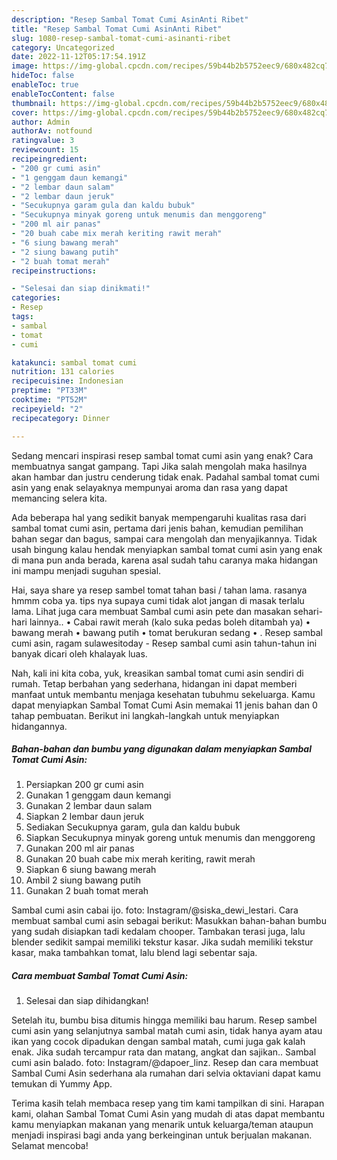 ```yaml
---
description: "Resep Sambal Tomat Cumi AsinAnti Ribet"
title: "Resep Sambal Tomat Cumi AsinAnti Ribet"
slug: 1080-resep-sambal-tomat-cumi-asinanti-ribet
category: Uncategorized
date: 2022-11-12T05:17:54.191Z
image: https://img-global.cpcdn.com/recipes/59b44b2b5752eec9/680x482cq70/sambal-tomat-cumi-asin-foto-resep-utama.jpg
hideToc: false
enableToc: true
enableTocContent: false
thumbnail: https://img-global.cpcdn.com/recipes/59b44b2b5752eec9/680x482cq70/sambal-tomat-cumi-asin-foto-resep-utama.jpg
cover: https://img-global.cpcdn.com/recipes/59b44b2b5752eec9/680x482cq70/sambal-tomat-cumi-asin-foto-resep-utama.jpg
author: Admin
authorAv: notfound
ratingvalue: 3
reviewcount: 15
recipeingredient:
- "200 gr cumi asin"
- "1 genggam daun kemangi"
- "2 lembar daun salam"
- "2 lembar daun jeruk"
- "Secukupnya garam gula dan kaldu bubuk"
- "Secukupnya minyak goreng untuk menumis dan menggoreng"
- "200 ml air panas"
- "20 buah cabe mix merah keriting rawit merah"
- "6 siung bawang merah"
- "2 siung bawang putih"
- "2 buah tomat merah"
recipeinstructions:

- "Selesai dan siap dinikmati!"
categories:
- Resep
tags:
- sambal
- tomat
- cumi

katakunci: sambal tomat cumi 
nutrition: 131 calories
recipecuisine: Indonesian
preptime: "PT33M"
cooktime: "PT52M"
recipeyield: "2"
recipecategory: Dinner

---
```



Sedang mencari inspirasi resep sambal tomat cumi asin yang enak? Cara membuatnya sangat gampang. Tapi Jika salah mengolah maka hasilnya akan hambar dan justru cenderung tidak enak. Padahal sambal tomat cumi asin yang enak selayaknya mempunyai aroma dan rasa yang dapat memancing selera kita.


Ada beberapa hal yang sedikit banyak mempengaruhi kualitas rasa dari sambal tomat cumi asin, pertama dari jenis bahan, kemudian pemilihan bahan segar dan bagus, sampai cara mengolah dan menyajikannya. Tidak usah bingung kalau hendak menyiapkan sambal tomat cumi asin yang enak di mana pun anda berada, karena asal sudah tahu caranya maka hidangan ini mampu menjadi suguhan spesial.

Hai, saya share ya resep sambel tomat tahan basi / tahan lama. rasanya hmmm coba ya. tips nya supaya cumi tidak alot jangan di masak terlalu lama. Lihat juga cara membuat Sambal cumi asin pete dan masakan sehari-hari lainnya.. • Cabai rawit merah (kalo suka pedas boleh ditambah ya) • bawang merah • bawang putih • tomat berukuran sedang • . Resep sambal cumi asin, ragam sulawesitoday - Resep sambal cumi asin tahun-tahun ini banyak dicari oleh khalayak luas.


Nah, kali ini kita coba, yuk, kreasikan sambal tomat cumi asin sendiri di rumah. Tetap berbahan yang sederhana, hidangan ini dapat memberi manfaat untuk membantu menjaga kesehatan tubuhmu sekeluarga. Kamu dapat menyiapkan Sambal Tomat Cumi Asin memakai 11 jenis bahan dan 0 tahap pembuatan. Berikut ini langkah-langkah untuk menyiapkan hidangannya.

<!--inarticleads1-->

##### Bahan-bahan dan bumbu yang digunakan dalam menyiapkan Sambal Tomat Cumi Asin:

1. Persiapkan 200 gr cumi asin
1. Gunakan 1 genggam daun kemangi
1. Gunakan 2 lembar daun salam
1. Siapkan 2 lembar daun jeruk
1. Sediakan Secukupnya garam, gula dan kaldu bubuk
1. Siapkan Secukupnya minyak goreng untuk menumis dan menggoreng
1. Gunakan 200 ml air panas
1. Gunakan 20 buah cabe mix merah keriting, rawit merah
1. Siapkan 6 siung bawang merah
1. Ambil 2 siung bawang putih
1. Gunakan 2 buah tomat merah


Sambal cumi asin cabai ijo. foto: Instagram/@siska_dewi_lestari. Cara membuat sambal cumi asin sebagai berikut: Masukkan bahan-bahan bumbu yang sudah disiapkan tadi kedalam chooper. Tambakan terasi juga, lalu blender sedikit sampai memiliki tekstur kasar. Jika sudah memiliki tekstur kasar, maka tambahkan tomat, lalu blend lagi sebentar saja. 

<!--inarticleads2-->

##### Cara membuat Sambal Tomat Cumi Asin:


1. Selesai dan siap dihidangkan!

Setelah itu, bumbu bisa ditumis hingga memiliki bau harum. Resep sambel cumi asin yang selanjutnya sambal matah cumi asin, tidak hanya ayam atau ikan yang cocok dipadukan dengan sambal matah, cumi juga gak kalah enak. Jika sudah tercampur rata dan matang, angkat dan sajikan.. Sambal cumi asin balado. foto: Instagram/@dapoer_linz. Resep dan cara membuat Sambal Cumi Asin sederhana ala rumahan dari selvia oktaviani dapat kamu temukan di Yummy App. 

Terima kasih telah membaca resep yang tim kami tampilkan di sini. Harapan kami, olahan Sambal Tomat Cumi Asin yang mudah di atas dapat membantu kamu menyiapkan makanan yang menarik untuk keluarga/teman ataupun menjadi inspirasi bagi anda yang berkeinginan untuk berjualan makanan. Selamat mencoba!
